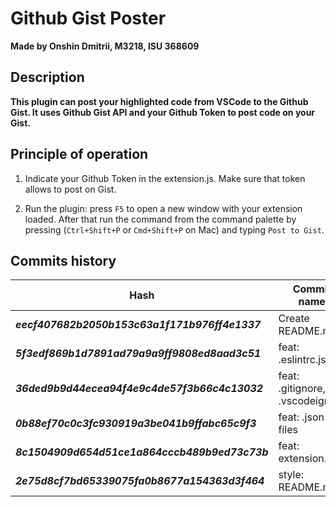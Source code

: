 # Github Gist Poster

**Made by Onshin Dmitrii, M3218, ISU 368609**

## Description

**This plugin can post your highlighted code from VSCode to the Github Gist. It uses Github Gist API and your Github Token to post code on your Gist.** 

## Principle of operation

1. Indicate your Github Token in the extension.js. Make sure that token allows to post on Gist.

2. Run the plugin: press `F5` to open a new window with your extension loaded. After that run the command from the command palette by pressing (`Ctrl+Shift+P` or `Cmd+Shift+P` on Mac) and typing `Post to Gist`.

## Commits history

| Hash                                           | Commit name                     | Date            |
|------------------------------------------------|---------------------------------|-----------------|
| ***eecf407682b2050b153c63a1f171b976ff4e1337*** | Create README.md                | Dec 6 16:28:45  |
| ***5f3edf869b1d7891ad79a9a9ff9808ed8aad3c51*** | feat: .eslintrc.json            | Dec 13 13:52:02 |
| ***36ded9b9d44ecea94f4e9c4de57f3b66c4c13032*** | feat: .gitignore, .vscodeignore | Dec 13 13:52:53 |
| ***0b88ef70c0c3fc930919a3be041b9ffabc65c9f3*** | feat: .json files               | Dec 13 13:53:21 |
| ***8c1504909d654d51ce1a864cccb489b9ed73c73b*** | feat: extension.js              | Dec 13 13:53:38 |
| ***2e75d8cf7bd65339075fa0b8677a154363d3f464*** | style: README.md                | Dec 13 13:54:16 |